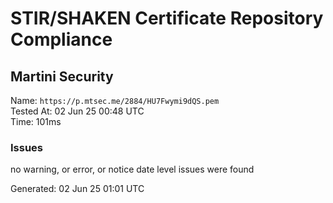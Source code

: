 # STIR/SHAKEN Certificate Repository Compliance

## Martini Security

Name: `https://p.mtsec.me/2884/HU7Fwymi9dQS.pem`\
Tested At: 02 Jun 25 00:48 UTC\
Time: 101ms

### Issues

no warning, or error, or notice date level issues were found

Generated: 02 Jun 25 01:01 UTC